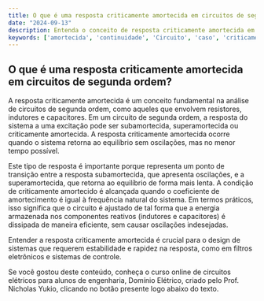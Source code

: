 ```yaml
---
title: O que é uma resposta criticamente amortecida em circuitos de segunda ordem?
date: "2024-09-13"
description: Entenda o conceito de resposta criticamente amortecida em circuitos de segunda ordem e sua importância na análise de circuitos elétricos.
keywords: ['amortecida', 'continuidade', 'Circuito', 'caso', 'criticamente', 'EDOs', 'Comparação']
---
```


## O que é uma resposta criticamente amortecida em circuitos de segunda ordem?

A resposta criticamente amortecida é um conceito fundamental na análise de circuitos de segunda ordem, como aqueles que envolvem resistores, indutores e capacitores. Em um circuito de segunda ordem, a resposta do sistema a uma excitação pode ser subamortecida, superamortecida ou criticamente amortecida. A resposta criticamente amortecida ocorre quando o sistema retorna ao equilíbrio sem oscilações, mas no menor tempo possível.

Este tipo de resposta é importante porque representa um ponto de transição entre a resposta subamortecida, que apresenta oscilações, e a superamortecida, que retorna ao equilíbrio de forma mais lenta. A condição de criticamente amortecido é alcançada quando o coeficiente de amortecimento é igual à frequência natural do sistema. Em termos práticos, isso significa que o circuito é ajustado de tal forma que a energia armazenada nos componentes reativos (indutores e capacitores) é dissipada de maneira eficiente, sem causar oscilações indesejadas.

Entender a resposta criticamente amortecida é crucial para o design de sistemas que requerem estabilidade e rapidez na resposta, como em filtros eletrônicos e sistemas de controle.

Se você gostou deste conteúdo, conheça o curso online de circuitos elétricos para alunos de engenharia, Domínio Elétrico, criado pelo Prof. Nicholas Yukio, clicando no botão presente logo abaixo do texto.